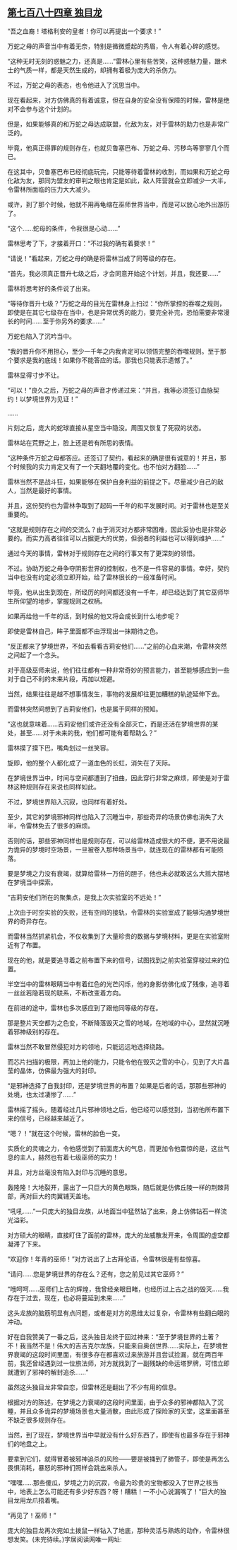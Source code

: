 ## [第七百八十四章 独目龙](https://www.xxbiquge.com/11_11222/9007014.html)


  “吾之血裔！塔格利安的皇者！你可以再提出一个要求！”

  万蛇之母的声音当中有着无奈，特别是微微蹙起的秀眉，令人有着心碎的感觉。

  “这种无时无刻的惑魅之力，还真是……”雷林心里有些苦笑，这种惑魅力量，跟术士的气质一样，都是天然生成的，却拥有着极为庞大的杀伤力。

  不过，万蛇之母的表态，也令他进入了沉思当中。

  现在看起来，对方仿佛真的有着诚意，但在自身的安全没有保障的时候，雷林是绝对不会参与这个计划的。

  但是，如果能够真的和万蛇之母达成联盟，化敌为友，对于雷林的助力也是非常广泛的。

  毕竟，他真正得罪的规则存在，也就贝鲁塞巴布、万蛇之母、污秽鸟等寥寥几个而已。

  在这其中，贝鲁塞巴布已经彻底玩完，只能等待着雷林的收割，而如果和万蛇之母化敌为友，那同为盟友的审判之眼也肯定是如此，敌人阵营就会立即减少一大半，令雷林所面临的压力大大减少。

  或许，到了那个时候，他就不用再龟缩在巫师世界当中，而是可以放心地外出游历了。

  “这个……蛇母的条件，令我很是心动……”

  雷林思考了下，才接着开口：“不过我的确有着要求！”

  “请说！”看起来，万蛇之母的确是将雷林当成了同等级的存在。

  “首先，我必须真正晋升七级之后，才会同意开始这个计划，并且，我还要……”

  雷林将思考好的条件说了出来。

  “等待你晋升七级？”万蛇之母的目光在雷林身上扫过：“你所掌控的吞噬之规则，即使是在其它七级存在当中，也是异常优秀的能力，要完全补完，恐怕需要非常漫长的时间……至于你另外的要求……”

  万蛇也陷入了沉吟当中。

  “我的晋升你不用担心，至少一千年之内我肯定可以领悟完整的吞噬规则。至于那个要求是我的底线！如果你不能答应的话。那我也只能表示遗憾了。”

  雷林显得寸步不让。

  “可以！”良久之后，万蛇之母的声音才传递过来：“并且，我等必须签订血脉契约！以梦境世界为见证！”

  ……

  片刻之后，庞大的蛇球直接从星空当中隐没。周围又恢复了死寂的状态。

  雷林站在荒野之上，脸上还是若有所思的表情。

  “这种条件万蛇之母都答应。还签订了契约，看起来的确是很有诚意的！并且，那个时候我的实力肯定又有了一个天翻地覆的变化。也不怕对方翻脸……”

  雷林当然不是战斗狂，如果能够在保护自身利益的前提之下。尽量减少自己的敌人，当然是最好的事情。

  并且，这份契约也为雷林争取到了起码一千年的和平发展时间。对于雷林也是至关重要的。

  “这就是规则存在之间的交流么？由于消灭对方都非常困难，因此妥协也是非常必要的。而实力高者往往可以占据更大的优势，但弱者的利益也可以得到维护……”

  通过今天的事情，雷林对于规则存在之间的行事又有了更深刻的领悟。

  不过。协助万蛇之母争夺阴影世界的控制权，也不是一件容易的事情。幸好，契约当中也没有约定必须立即开始，给了雷林很长的一段准备时间。

  毕竟，他从出生到现在，所经历的时间都还没有一千年，却已经达到了其它巫师毕生所仰望的地步，掌握规则之权柄。

  如果再给他一千年的话，到时候的他又将会成长到什么地步呢？

  即使是雷林自己，眸子里面都不由浮现出一抹期待之色。

  “反正都来了梦境世界，不如去看看吉莉安他们……”之前的心血来潮，令雷林突然之间起了一个念头。

  对于高级巫师来说，他们往往都有一种非常奇妙的预言能力，甚至能够感应到一些对于自己不利的未来片段，再加以规避。

  当然，结果往往是越不想事情发生，事物的发展却往更加糟糕的轨迹延伸下去。

  而雷林突然间想到了吉莉安他们，也是属于同样的预知。

  “这也就意味着……吉莉安他们或许还没有全部灭亡，而是还活在梦境世界的某处，甚至……对于未来的我，他们都可能有着帮助么？”

  雷林摸了摸下巴，嘴角划过一丝笑容。

  旋即，他的整个人都化成了一道血色的长虹，消失在了天际。

  在梦境世界当中，时间与空间都遭到了扭曲，因此穿行非常之麻烦，即使是对于雷林这种规则存在来说也同样如此。

  不过，梦境世界陷入沉寂，也同样有着好处。

  至少，其它的梦境邪神同样也陷入了沉睡当中，那些奇异的场景仿佛也消失了大半，令雷林免去了很多的麻烦。

  否则的话，那些邪神同样也是规则存在，可以给雷林造成很大的不便，更不用说最为诡异的梦境时空场景，一旦被卷入那种场景当中，就连现在的雷林都有可能陨落。

  要是梦境之力没有衰竭，就算给雷林一万倍的胆子，他也未必就敢这么大摇大摆地在梦境当中探索。

  “吉莉安他们所在的聚集点，是我上次实验室的不远处！”

  上次由于时空实验的失败，还有空间的接轨，令雷林的实验室成了能够沟通梦境世界的奇异存在。

  而雷林当然抓紧机会，不仅收集到了大量珍贵的数据与梦境材料，更是在实验室附近有了布置。

  现在的他，就是要追寻着之前布置下来的信号，试图找到之前实验室穿梭过来的位置。

  半空当中的雷林眼睛当中有着红色的光芒闪烁，他的身影仿佛化成了残像，追寻着一丝丝若隐若现的联系，不断改变着方向。

  在前进的途中，雷林也多次感应到了跟他同等级的存在。

  那是整片天空都为之色变，不断降落毁灭之雪的地域，在地域的中心，显然就沉睡着邪神级别的存在。

  雷林当然不敢冒然侵犯对方的领地，只能远远地选择绕路。

  而芯片扫描的极限，再加上他的能力，只能令他在毁灭之雪的中心，见到了大片晶莹的晶体，仿佛最为强大的封印。

  “是邪神选择了自我封印，还是梦境世界的布置？如果是后者的话，那那些邪神的处境，也太过凄惨了……”

  雷林摇了摇头，随着经过几片邪神领地之后，他已经可以感觉到，当初他所布置下来的信号，已经越来越近了。

  “嗯？！”就在这个时候，雷林的脸色一变。

  实质化的灵魂之力，令他感觉到了前面庞大的气息，而更加令他震惊的是，这丝气息的主人，赫然也有着七级巫师的实力！

  并且，对方丝毫没有陷入封印与沉睡的意思。

  轰隆隆！大地裂开，露出了一只巨大的黄色眼珠，随后就是仿佛丘陵一样的荆棘背部，两对巨大的肉翼铺天盖地。

  “吼吼……”一只庞大的独目龙族，从地面当中猛然钻了出来，身上仿佛钻石一样流光溢彩。

  对方硕大的眼睛，直接盯住了面前的雷林，庞大的龙威散发开来，令周围的虚空都凝滞了下来。

  “欢迎你！年青的巫师！”对方说出了上古拜伦语，令雷林很是有些惊喜。

  “请问……您是梦境世界的存在么？还有，您之前见过其它巫师？”

  “哦呵呵……巫师们上古的辉煌，我曾经亲眼目睹，也经历过上古之战的毁灭……我存在于过去，现在，也必将蔓延到未来……”

  这头龙族的脑筋明显有点问题，或者是对方的思维太过复杂，令雷林有些翻白眼的冲动。

  好在自我赞美了一番之后，这头独目龙终于回过神来：“至于梦境世界的土著？不！我当然不是！伟大的吉吉克尔龙族，只能来自奥创世界……实际上，在梦境世界衰竭的这段时间里面，有很多存在都喜欢过来旅游并且尝试捡漏，就在两百年前，我还曾经遇到过一位旅法师，对方就找到了一副残缺的命运塔罗牌，可惜立即就遭到了邪神的解封追杀……”

  虽然这头独目龙非常自恋，但雷林还是翻出了不少有用的信息。

  根据对方的陈述，在梦境之力衰竭的这段时间里面，由于众多的邪神都陷入了沉睡，并且众多诡异的梦境场景也大量消散，由此形成了探险家的天堂，这里面甚至不缺乏很多规则存在。

  当然，到了现在，梦境世界当中早就没有什么好东西了，即使有也最多存在于邪神们的地盘之上。

  要拿到它们，就得冒着被邪神追杀的风险——要是被捅到了肺管子，即使是再怎么畏惧消耗，暴怒的邪神们照样会跳出来杀人。

  “嘿嘿……那些傻瓜，梦境之力的沉寂，令最为珍贵的宝物都没入了世界之核当中，地表上怎么可能还有多少好东西？呀！糟糕！一不小心说漏嘴了！”巨大的独目龙用龙爪捂着嘴。

  “再见了！巫师！”

  庞大的独目龙再次宛如土拨鼠一样钻入了地底，那种灵活与熟练的动作，令雷林很想发笑。(未完待续。)字居阅读网唯一网址:
